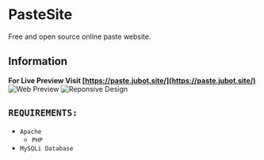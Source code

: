 # PasteSite
Free and open source online paste website.

## Information
**For Live Preview Visit [https://paste.jubot.site/](https://paste.jubot.site/)**
![Web Preview](https://i.gyazo.com/d17323b4acfeab55aef7e5687577e026.png)
![Reponsive Design](https://i.gyazo.com/eaef5797d54768c29f85fca5992e4937.png)

## `REQUIREMENTS:`
 * `Apache`
   * `PHP`
 * `MySQLi Database`